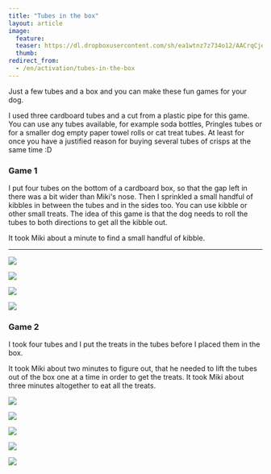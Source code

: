 ```yaml
---
title: "Tubes in the box"
layout: article
image:
  feature:
  teaser: https://dl.dropboxusercontent.com/sh/ea1wtnz7z734o12/AACrqCjeCVacW85OAJnJDC_Oa/aktivointi/putkilot-laatikossa/DSC48624-245px.jpg
  thumb:
redirect_from:
  - /en/activation/tubes-in-the-box
---
```


Just a few tubes and a box and you can make these fun games for your dog.

I used three cardboard tubes and a cut from a plastic pipe for this game. You can use any tubes available, for example soda bottles, Pringles tubes or for a smaller dog empty paper towel rolls or cat treat tubes. At least for once you have a justified reason for buying several tubes of crisps at the same time :D

### Game 1

I put four tubes on the bottom of a cardboard box, so that the gap left in there was a bit wider than Miki's nose. Then I sprinkled a small handful of kibbles in between the tubes and in the sides too. You can use kibble or other small treats. The idea of this game is that the dog needs to roll the tubes to both directions to get all the kibble out.

It took Miki about a minute to find a small handful of kibble.

---

[![](https://dl.dropboxusercontent.com/sh/ea1wtnz7z734o12/AAA6Anwv5CdiQyplEN2jg9OGa/aktivointi/putkilot-laatikossa/DSC47163-800px.jpg)](https://dl.dropboxusercontent.com/sh/ea1wtnz7z734o12/AAD5tvjmo70J920Z9Zdz32bCa/aktivointi/putkilot-laatikossa/DSC47163.jpg)

[![](https://dl.dropboxusercontent.com/sh/ea1wtnz7z734o12/AACJvbZsURE28fhJHKPD-zTca/aktivointi/putkilot-laatikossa/DSC47197-800px.jpg)](https://dl.dropboxusercontent.com/sh/ea1wtnz7z734o12/AABr2SVEEKJ4OYZpGtC76JNPa/aktivointi/putkilot-laatikossa/DSC47197.jpg)

[![](https://dl.dropboxusercontent.com/sh/ea1wtnz7z734o12/AACl4CbTfWdFZknDghgdrav8a/aktivointi/putkilot-laatikossa/DSC47175-800px.jpg)](https://dl.dropboxusercontent.com/sh/ea1wtnz7z734o12/AABevI79gZKIeYiK0FyupVa2a/aktivointi/putkilot-laatikossa/DSC47175.jpg)

[![](https://dl.dropboxusercontent.com/sh/ea1wtnz7z734o12/AAAdYV8uKBp1WyykYlV9bFNOa/aktivointi/putkilot-laatikossa/DSC47219-800px.jpg)](https://dl.dropboxusercontent.com/sh/ea1wtnz7z734o12/AAC94TFIbqR4uPlEr55keAKEa/aktivointi/putkilot-laatikossa/DSC47219.jpg)

### Game 2

I took four tubes and I put the treats in the tubes before I placed them in the box.

It took Miki about two minutes to figure out, that he needed to lift the tubes out of the box one at a time in order to get the treats. It took Miki about three minutes altogether to eat all the treats.

[![](https://dl.dropboxusercontent.com/sh/ea1wtnz7z734o12/AACr-Fc_hfPDzP_8G-P9Zer1a/aktivointi/putkilot-laatikossa/DSC48624-800px.jpg)](https://dl.dropboxusercontent.com/sh/ea1wtnz7z734o12/AABXSbvdObb7cbcMxxLPrF4Da/aktivointi/putkilot-laatikossa/DSC48624.jpg)

[![](https://dl.dropboxusercontent.com/sh/ea1wtnz7z734o12/AACrDbgJKSZV-Fwq0OGHo9Ska/aktivointi/putkilot-laatikossa/DSC48626-800px.jpg)](https://dl.dropboxusercontent.com/sh/ea1wtnz7z734o12/AACyin1UsXUADPolIaPc_6Wqa/aktivointi/putkilot-laatikossa/DSC48626.jpg)

[![](https://dl.dropboxusercontent.com/sh/ea1wtnz7z734o12/AABuQhdTYYMBG-ZBODKJ0xzSa/aktivointi/putkilot-laatikossa/DSC48644-800px.jpg)](https://dl.dropboxusercontent.com/sh/ea1wtnz7z734o12/AACXJtsFI_x6qOohbtU2c1m1a/aktivointi/putkilot-laatikossa/DSC48644.jpg)

[![](https://dl.dropboxusercontent.com/sh/ea1wtnz7z734o12/AAB8ersLWLC1XsdxbMcsPng4a/aktivointi/putkilot-laatikossa/DSC48649-800px.jpg)](https://dl.dropboxusercontent.com/sh/ea1wtnz7z734o12/AABKLS0m9r9XM6eUwGhVuWTsa/aktivointi/putkilot-laatikossa/DSC48649.jpg)

[![](https://dl.dropboxusercontent.com/sh/ea1wtnz7z734o12/AACSt3mOrRyN46zdL5TpUY32a/aktivointi/putkilot-laatikossa/DSC48651-800px.jpg)](https://dl.dropboxusercontent.com/sh/ea1wtnz7z734o12/AAC_kHBOQ2YZnt_oXSobqpGBa/aktivointi/putkilot-laatikossa/DSC48651.jpg)
